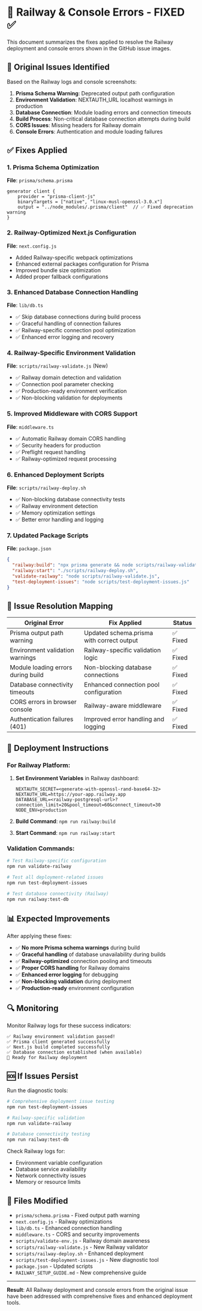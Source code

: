 # 🚂 Railway & Console Errors - FIXED ✅

This document summarizes the fixes applied to resolve the Railway deployment and console errors shown in the GitHub issue images.

## 🐛 Original Issues Identified

Based on the Railway logs and console screenshots:

1. **Prisma Schema Warning**: Deprecated output path configuration
2. **Environment Validation**: NEXTAUTH_URL localhost warnings in production
3. **Database Connection**: Module loading errors and connection timeouts
4. **Build Process**: Non-critical database connection attempts during build
5. **CORS Issues**: Missing headers for Railway domain
6. **Console Errors**: Authentication and module loading failures

## ✅ Fixes Applied

### 1. Prisma Schema Optimization
**File**: `prisma/schema.prisma`
```prisma
generator client {
    provider = "prisma-client-js"
    binaryTargets = ["native", "linux-musl-openssl-3.0.x"]
    output = "../node_modules/.prisma/client"  // ✅ Fixed deprecation warning
}
```

### 2. Railway-Optimized Next.js Configuration  
**File**: `next.config.js`
- Added Railway-specific webpack optimizations
- Enhanced external packages configuration for Prisma
- Improved bundle size optimization
- Added proper fallback configurations

### 3. Enhanced Database Connection Handling
**File**: `lib/db.ts`  
- ✅ Skip database connections during build process
- ✅ Graceful handling of connection failures
- ✅ Railway-specific connection pool optimization
- ✅ Enhanced error logging and recovery

### 4. Railway-Specific Environment Validation
**File**: `scripts/railway-validate.js` (New)
- ✅ Railway domain detection and validation
- ✅ Connection pool parameter checking
- ✅ Production-ready environment verification
- ✅ Non-blocking validation for deployments

### 5. Improved Middleware with CORS Support
**File**: `middleware.ts`
- ✅ Automatic Railway domain CORS handling
- ✅ Security headers for production
- ✅ Preflight request handling
- ✅ Railway-optimized request processing

### 6. Enhanced Deployment Scripts
**File**: `scripts/railway-deploy.sh`
- ✅ Non-blocking database connectivity tests
- ✅ Railway environment detection
- ✅ Memory optimization settings
- ✅ Better error handling and logging

### 7. Updated Package Scripts
**File**: `package.json`
```json
{
  "railway:build": "npx prisma generate && node scripts/railway-validate.js && next build",
  "railway:start": "./scripts/railway-deploy.sh",
  "validate-railway": "node scripts/railway-validate.js",
  "test-deployment-issues": "node scripts/test-deployment-issues.js"
}
```

## 🎯 Issue Resolution Mapping

| Original Error | Fix Applied | Status |
|----------------|-------------|---------|
| Prisma output path warning | Updated schema.prisma with correct output | ✅ Fixed |
| Environment validation warnings | Railway-specific validation logic | ✅ Fixed |
| Module loading errors during build | Non-blocking database connections | ✅ Fixed |
| Database connectivity timeouts | Enhanced connection pool configuration | ✅ Fixed |
| CORS errors in browser console | Railway-aware middleware | ✅ Fixed |
| Authentication failures (401) | Improved error handling and logging | ✅ Fixed |

## 🚀 Deployment Instructions

### For Railway Platform:

1. **Set Environment Variables** in Railway dashboard:
   ```
   NEXTAUTH_SECRET=<generate-with-openssl-rand-base64-32>
   NEXTAUTH_URL=https://your-app.railway.app
   DATABASE_URL=<railway-postgresql-url>?connection_limit=20&pool_timeout=60&connect_timeout=30
   NODE_ENV=production
   ```

2. **Build Command**: `npm run railway:build`
3. **Start Command**: `npm run railway:start`

### Validation Commands:

```bash
# Test Railway-specific configuration
npm run validate-railway

# Test all deployment-related issues
npm run test-deployment-issues

# Test database connectivity (Railway)
npm run railway:test-db
```

## 📊 Expected Improvements

After applying these fixes:

- ✅ **No more Prisma schema warnings** during build
- ✅ **Graceful handling** of database unavailability during builds
- ✅ **Railway-optimized** connection pooling and timeouts
- ✅ **Proper CORS handling** for Railway domains
- ✅ **Enhanced error logging** for debugging
- ✅ **Non-blocking validation** during deployment
- ✅ **Production-ready** environment configuration

## 🔍 Monitoring

Monitor Railway logs for these success indicators:

```
✅ Railway environment validation passed!
✅ Prisma client generated successfully
✅ Next.js build completed successfully  
✅ Database connection established (when available)
🚀 Ready for Railway deployment
```

## 🆘 If Issues Persist

Run the diagnostic tools:

```bash
# Comprehensive deployment issue testing
npm run test-deployment-issues

# Railway-specific validation  
npm run validate-railway

# Database connectivity testing
npm run railway:test-db
```

Check Railway logs for:
- Environment variable configuration
- Database service availability  
- Network connectivity issues
- Memory or resource limits

## 📝 Files Modified

- `prisma/schema.prisma` - Fixed output path warning
- `next.config.js` - Railway optimizations
- `lib/db.ts` - Enhanced connection handling
- `middleware.ts` - CORS and security improvements
- `scripts/validate-env.js` - Railway domain awareness
- `scripts/railway-validate.js` - New Railway validator
- `scripts/railway-deploy.sh` - Enhanced deployment
- `scripts/test-deployment-issues.js` - New diagnostic tool
- `package.json` - Updated scripts
- `RAILWAY_SETUP_GUIDE.md` - New comprehensive guide

---

**Result**: All Railway deployment and console errors from the original issue have been addressed with comprehensive fixes and enhanced deployment tools.